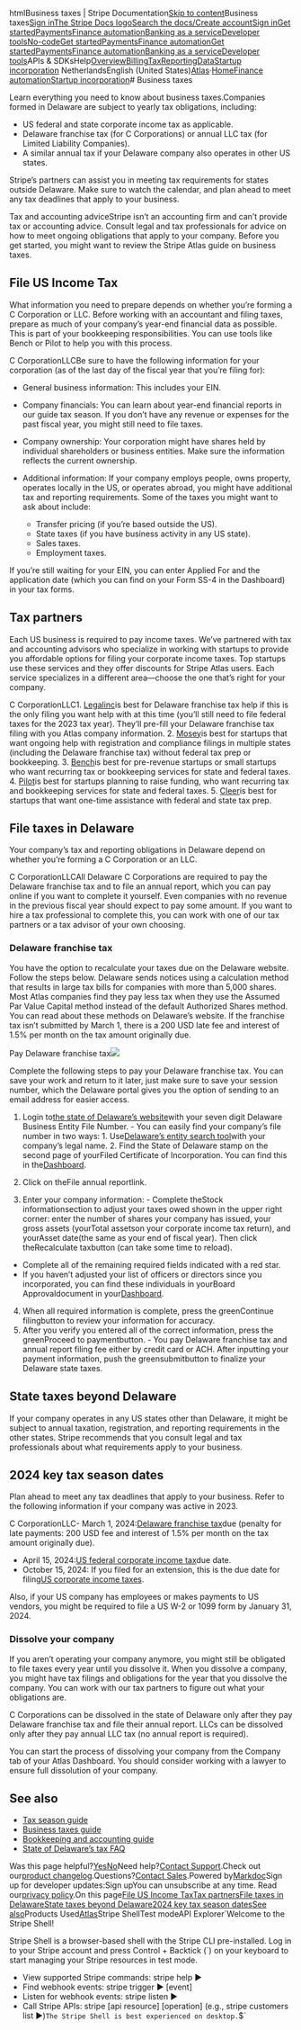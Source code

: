 htmlBusiness taxes | Stripe Documentation[Skip to content](#main-content)Business taxes[Sign in](https://dashboard.stripe.com/login?redirect=https%3A%2F%2Fdocs.stripe.com%2Fatlas%2Fbusiness-taxes)[The Stripe Docs logo](/)[Search the docs/](#)[Create account](https://dashboard.stripe.com/register/atlas)[Sign in](https://dashboard.stripe.com/login?redirect=https%3A%2F%2Fdocs.stripe.com%2Fatlas%2Fbusiness-taxes)[Get started](/get-started)[Payments](/payments)[Finance automation](/finance-automation)[Banking as a service](/financial-services)[Developer tools](/development)[No-code](/no-code)[Get started](/get-started)[Payments](/payments)[Finance automation](/finance-automation)[](#)[Get started](/get-started)[Payments](/payments)[Finance automation](/finance-automation)[Banking as a service](/financial-services)[Developer tools](/development)[](#)APIs & SDKsHelp[Overview](/docs/finance-automation)[Billing](#)[Tax](#)[Reporting](#)[Data](#)[Startup incorporation](#)
NetherlandsEnglish (United States)[](#)[](#)[Atlas](/atlas)·[Home](/docs)[Finance automation](/docs/finance-automation)[Startup incorporation](/docs/atlas)# Business taxes

Learn everything you need to know about business taxes.Companies formed in Delaware are subject to yearly tax obligations, including:

- US federal and state corporate income tax as applicable.
- Delaware franchise tax (for C Corporations) or annual LLC tax (for Limited Liability Companies).
- A similar annual tax if your Delaware company also operates in other US states.

Stripe’s partners can assist you in meeting tax requirements for states outside Delaware. Make sure to watch the calendar, and plan ahead to meet any tax deadlines that apply to your business.

Tax and accounting adviceStripe isn’t an accounting firm and can’t provide tax or accounting advice. Consult legal and tax professionals for advice on how to meet ongoing obligations that apply to your company. Before you get started, you might want to review the Stripe Atlas guide on business taxes.

## File US Income Tax

What information you need to prepare depends on whether you’re forming a C Corporation or LLC. Before working with an accountant and filing taxes, prepare as much of your company’s year-end financial data as possible. This is part of your bookkeeping responsibilities. You can use tools like Bench or Pilot to help you with this process.

C CorporationLLCBe sure to have the following information for your corporation (as of the last day of the fiscal year that you’re filing for):

- General business information: This includes your EIN.


- Company financials: You can learn about year-end financial reports in our guide  tax season. If you don’t have any revenue or expenses for the past fiscal year, you might still need to file taxes.


- Company ownership: Your corporation might have shares held by individual shareholders or business entities. Make sure the information reflects the current ownership.


- Additional information: If your company employs people, owns property, operates locally in the US, or operates abroad, you might have additional tax and reporting requirements. Some of the taxes you might want to ask about include:

  - Transfer pricing (if you’re based outside the US).
  - State taxes (if you have business activity in any US state).
  - Sales taxes.
  - Employment taxes.



If you’re still waiting for your EIN, you can enter Applied For and the application date (which you can find on your Form SS-4 in the Dashboard) in your tax forms.

## Tax partners

Each US business is required to pay income taxes. We’ve partnered with tax and accounting advisors who specialize in working with startups to provide you affordable options for filing your corporate income taxes. Top startups use these services and they offer discounts for Stripe Atlas users. Each service specializes in a different area—choose the one that’s right for your company.

C CorporationLLC1. [Legalinc](https://stripe.legalinc.com/annualreport/1?new=1)is best for Delaware franchise tax help if this is the only filing you want help with at this time (you’ll still need to file federal taxes for the 2023 tax year). They’ll pre-fill your Delaware franchise tax filing with you Atlas company information.
2. [Mosey](https://mosey.com/stripe-atlas/)is best for startups that want ongoing help with registration and compliance filings in multiple states (including the Delaware franchise tax) without federal tax prep or bookkeeping.
3. [Bench](https://bench.co/partner/stripe-atlas/?utm_campaign=support)is best for pre-revenue startups or small startups who want recurring tax or bookkeeping services for state and federal taxes.
4. [Pilot](https://pilot.com/partner/atlas?utm_medium=web&utm_source=partner&utm_campaign=atlas_referrals)is best for startups planning to raise funding, who want recurring tax and bookkeeping services for state and federal taxes.
5. [Cleer](https://www.cleer.tax/partner/atlas)is best for startups that want one-time assistance with federal and state tax prep.

## File taxes in Delaware

Your company’s tax and reporting obligations in Delaware depend on whether you’re forming a C Corporation or an LLC.

C CorporationLLCAll Delaware C Corporations are required to pay the Delaware franchise tax and to file an annual report, which you can pay online if you want to complete it yourself. Even companies with no revenue in the previous fiscal year should expect to pay some amount. If you want to hire a tax professional to complete this, you can work with one of our tax partners or a tax advisor of your own choosing.

### Delaware franchise tax

You have the option to recalculate your taxes due on the Delaware website. Follow the steps below. Delaware sends notices using a calculation method that results in large tax bills for companies with more than 5,000 shares. Most Atlas companies find they pay less tax when they use the Assumed Par Value Capital method instead of the default Authorized Shares method. You can read about these methods on Delaware’s website. If the franchise tax isn’t submitted by March 1, there is a 200 USD late fee and interest of 1.5% per month on the tax amount originally due.

Pay Delaware franchise tax![](https://b.stripecdn.com/docs-statics-srv/assets/fcc3a1c24df6fcffface6110ca4963de.svg)

Complete the following steps to pay your Delaware franchise tax. You can save your work and return to it later, just make sure to save your session number, which the Delaware portal gives you the option of sending to an email address for easier access.

1. Login to[the state of Delaware’s website](https://icis.corp.delaware.gov/ecorp/logintax.aspx?FilingType=FranchiseTax)with your seven digit Delaware Business Entity File Number.  - You can easily find your company’s file number in two ways:    1. Use[Delaware’s entity search tool](https://icis.corp.delaware.gov/ecorp/EntitySearch/NameSearch.aspx)with your company’s legal name.
    2. Find the State of Delaware stamp on the second page of yourFiled Certificate of Incorporation. You can find this in the[Dashboard](https://dashboard.stripe.com/atlas/company).




2. Click on theFile annual reportlink.
3. Enter your company information:  - Complete theStock informationsection to adjust your taxes owed shown in the upper right corner: enter the number of shares your company has issued, your gross assets (yourTotal assetson your corporate income tax return), and yourAsset date(the same as your end of fiscal year). Then click theRecalculate taxbutton (can take some time to reload).
  - Complete all of the remaining required fields indicated with a red star.
  - If you haven’t adjusted your list of officers or directors since you incorporated, you can find these individuals in yourBoard Approvaldocument in your[Dashboard](https://dashboard.stripe.com/atlas/company).


4. When all required information is complete, press the greenContinue filingbutton to review your information for accuracy.
5. After you verify you entered all of the correct information, press the greenProceed to paymentbutton.  - You pay Delaware franchise tax and annual report filing fee either by credit card or ACH. After inputting your payment information, push the greensubmitbutton to finalize your Delaware state taxes.



## State taxes beyond Delaware

If your company operates in any US states other than Delaware, it might be subject to annual taxation, registration, and reporting requirements in the other states. Stripe recommends that you consult legal and tax professionals about what requirements apply to your business.

## 2024 key tax season dates

Plan ahead to meet any tax deadlines that apply to your business. Refer to the following information if your company was active in 2023.

C CorporationLLC- March 1, 2024:[Delaware franchise tax](/atlas/business-taxes#file-delaware-tax)due (penalty for late payments: 200 USD fee and interest of 1.5% per month on the tax amount originally due).
- April 15, 2024:[US federal corporate income tax](/atlas/business-taxes?business-type=llc#file-us-corp-tax)due date.
- October 15, 2024: If you filed for an extension, this is the due date for filing[US corporate income taxes](/atlas/business-taxes#file-us-corp-tax).

Also, if your US company has employees or makes payments to US vendors, you might be required to file a US W-2 or 1099 form by January 31, 2024.

### Dissolve your company

If you aren’t operating your company anymore, you might still be obligated to file taxes every year until you dissolve it. When you dissolve a company, you might have tax filings and obligations for the year that you dissolve the company. You can work with our tax partners to figure out what your obligations are.

C Corporations can be dissolved in the state of Delaware only after they pay Delaware franchise tax and file their annual report. LLCs can be dissolved only after they pay annual LLC tax (no annual report is required).

You can start the process of dissolving your company from the Company tab of your Atlas Dashboard. You should consider working with a lawyer to ensure full dissolution of your company.

## See also

- [Tax season guide](https://stripe.com/atlas/guides/tax-season)
- [Business taxes guide](https://stripe.com/atlas/guides/business-taxes)
- [Bookkeeping and accounting guide](https://stripe.com/guides/atlas/bookkeeping-and-accounting)
- [State of Delaware’s tax FAQ](https://corp.delaware.gov/taxfaq/)

Was this page helpful?[Yes](#)[No](#)Need help?[Contact Support](https://support.stripe.com/).Check out our[product changelog](https://stripe.com/blog/changelog).Questions?[Contact Sales](https://stripe.com/contact/sales).Powered by[Markdoc](https://markdoc.dev)Sign up for developer updates:Sign upYou can unsubscribe at any time. Read our[privacy policy](https://stripe.com/privacy).On this page[File US Income Tax](#file-us-corp-tax)[Tax partners](#tax-partners)[File taxes in Delaware](#file-delaware-tax)[State taxes beyond Delaware](#state-taxes-beyond-delaware)[2024 key tax season dates](#tax-timing)[See also](#see-also)Products Used[Atlas](/atlas)Stripe ShellTest modeAPI Explorer[](https://stripe.com/docs/stripe-cli#install)`Welcome to the Stripe Shell!

Stripe Shell is a browser-based shell with the Stripe CLI pre-installed. Log in to your
Stripe account and press Control + Backtick (`) on your keyboard to start managing your Stripe
resources in test mode.

- View supported Stripe commands: stripe help ▶️
- Find webhook events: stripe trigger ▶️ [event]
- Listen for webhook events: stripe listen ▶
- Call Stripe APIs: stripe [api resource] [operation] (e.g., stripe customers list ▶️)`The Stripe Shell is best experienced on desktop.`$`